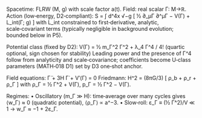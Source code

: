 Spacetime: FLRW (M, g) with scale factor a(t).
Field: real scalar Γ: M→ℝ.
Action (low‑energy, D2‑compliant):
S = ∫ d^4x √−g [ ½ ∂_μΓ ∂^μΓ − V(Γ) + L_int(Γ; g) ]
with L_int constrained to first‑derivative, analytic, scale‑covariant terms (typically negligible in background evolution; bounded below in P5).

Potential class (fixed by D2):
V(Γ) = ½ m_Γ^2 Γ^2 + λ_4 Γ^4 / 4!  (quartic optional, sign chosen for stability)
Leading power and the presence of Γ^4 follow from analyticity and scale‑covariance; coefficients become U‑class parameters (MATH‑018 D1) set by D3 one‑shot anchor.

Field equations:
Γ̈ + 3H Γ̇ + V′(Γ) = 0
Friedmann:
H^2 = (8πG/3) [ ρ_b + ρ_r + ρ_Γ ]
with ρ_Γ = ½ Γ̇^2 + V(Γ), p_Γ = ½ Γ̇^2 − V(Γ).

Regimes:
• Oscillatory (m_Γ ≫ H): time‑average over many cycles gives ⟨w_Γ⟩ ≈ 0 (quadratic potential), ⟨ρ_Γ⟩ ∝ a^−3.
• Slow‑roll: ε_Γ ≡ (½ Γ̇^2)/V ≪ 1 → w_Γ ≈ −1 + 2ε_Γ.